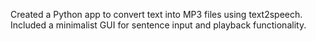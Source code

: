  Created a Python app to convert text
 into MP3 files using text2speech.
 Included a minimalist GUI for sentence
 input and playback functionality.
